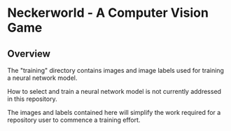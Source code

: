# Neckerworld - A Computer Vision Game

## Overview

The "training" directory contains images and image labels used for training a neural network model.

How to select and train a neural network model is not currently addressed in this repository.

The images and labels contained here will simplify the work required for a repository user to commence a training effort.

